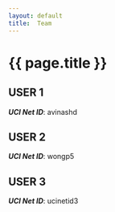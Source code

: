 ```yaml
---
layout: default
title:  Team
---
```


# {{ page.title }}


## USER 1
***UCI Net ID***: avinashd

## USER 2
***UCI Net ID***: wongp5

## USER 3
***UCI Net ID***: ucinetid3

